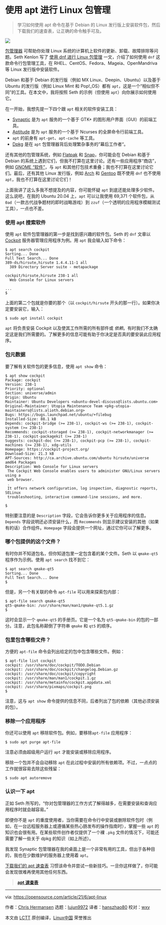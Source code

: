 [#]: subject: (Linux package management with apt)
[#]: via: (https://opensource.com/article/21/6/apt-linux)
[#]: author: (Chris Hermansen https://opensource.com/users/clhermansen)
[#]: collector: (lujun9972)
[#]: translator: (hanszhao80)
[#]: reviewer: (wxy)
[#]: publisher: (wxy)
[#]: url: (https://linux.cn/article-14558-1.html)

使用 apt 进行 Linux 包管理
======

> 学习如何使用 apt 命令在基于 Debian 的 Linux 发行版上安装软件包，然后下载我们的速查表，让正确的命令触手可及。

![](https://img.linux.net.cn/data/attachment/album/202205/07/104236md5zqhpub9vqeaah.jpg)

[包管理器][2] 可帮助你处理 Linux 系统的计算机上软件的更新、卸载、故障排除等问题。Seth Kenlon 写了 [使用 dnf 进行 Linux 包管理][3] 一文，介绍了如何使用 `dnf` 这款命令行包管理工具，在 RHEL、CentOS、Fedora、Mageia、OpenMandriva 等 Linux 发行版中安装软件。

Debian 和基于 Debian 的发行版（例如 MX Linux、Deepin、Ubuntu）以及基于 Ubuntu 的发行版（例如 Linux Mint 和 Pop!_OS）都有 `apt`，这是一个“相似但不同”的工具。在本文中，我将按照 Seth 的示例（但使用 `apt`）向你展示如何使用它。

在一开始，我想先提一下四个跟 `apt` 相关的软件安装工具：

  * [Synaptic][4] 是为 `apt` 服务的一个基于 GTK+ 的图形用户界面（GUI）的前端工具。
  * [Aptitude][5] 是为 `apt` 服务的一个基于 Ncurses 的全屏命令行前端工具。
  * `apt` 的前身有 `apt-get`、`apt-cache` 等工具。
  * [Dpkg][6] 是在 `apt` 包管理器背后处理繁杂事务的”幕后工作者“。

还有其他的包管理系统，例如 [Flatpak][7] 和 [Snap][8]，你可能会在 Debian 和基于 Debian 的系统上遇到它们，但我不打算在这里讨论。还有一些应用程序“商店”，例如 [GNOME “软件”][9]，与 `apt` 和其他打包技术重叠；我也不打算在这里讨论它们。最后，还有其他 Linux 发行版，例如 [Arch][10] 和 [Gentoo][11] 既不使用 `dnf` 也不使用 `apt`，我也不打算在这里讨论它们！

上面我讲了这么多我不想提及的内容，你可能怀疑 `apt` 到底还能处理多少软件。这么说吧，在我的 Ubuntu 20.04 上，`apt` 可以让我使用 69,371 个软件包，从 `0ad`（一款古代战争题材的即时战略游戏）到 `zzuf`（一个透明的应用程序模糊测试工具），一点也不差。

### 使用 apt 搜索软件

使用 `apt` 软件包管理器的第一步是找到感兴趣的软件包。Seth 的 `dnf` 文章以 [Cockpit][12] 服务器管理应用程序为例。用 `apt` 我会输入如下命令：

```
$ apt search cockpit
Sorting... Done
Full Text Search... Done
389-ds/hirsute,hirsute 1.4.4.11-1 all
  389 Directory Server suite - metapackage

cockpit/hirsute,hirsute 238-1 all
  Web Console for Linux servers

...
$
```

上面的第二个包就是你要的那个（以 `cockpit/hirsute` 开头的那一行）。如果你决定要安装它，输入：

```
$ sudo apt install cockpit
```

`apt` 将负责安装 Cockpit 以及使其工作所需的所有部件或 _依赖_。有时我们不太确定这是我们所需要的。了解更多的信息可能有助于你决定是否真的要安装此应用程序。

### 包元数据

要了解有关软件包的更多信息，使用 `apt show` 命令：

```
$ apt show cockpit
Package: cockpit
Version: 238-1
Priority: optional
Section: universe/admin
Origin: Ubuntu
Maintainer: Ubuntu Developers <ubuntu-devel-discuss@lists.ubuntu.com>
Original-Maintainer: Utopia Maintenance Team <pkg-utopia-maintainers@lists.alioth.debian.org>
Bugs: https://bugs.launchpad.net/ubuntu/+filebug
Installed-Size: 88.1 kB
Depends: cockpit-bridge (>= 238-1), cockpit-ws (>= 238-1), cockpit-system (>= 238-1)
Recommends: cockpit-storaged (>= 238-1), cockpit-networkmanager (>= 238-1), cockpit-packagekit (>= 238-1)
Suggests: cockpit-doc (>= 238-1), cockpit-pcp (>= 238-1), cockpit-machines (>= 238-1), xdg-utils
Homepage: https://cockpit-project.org/
Download-Size: 21.3 kB
APT-Sources: http://ca.archive.ubuntu.com/ubuntu hirsute/universe amd64 Packages
Description: Web Console for Linux servers
 The Cockpit Web Console enables users to administer GNU/Linux servers using a
 web browser.
 .
 It offers network configuration, log inspection, diagnostic reports, SELinux
 troubleshooting, interactive command-line sessions, and more.

$
```

特别要注意的是 `Description` 字段，它会告诉你更多关于应用程序的信息。`Depends` 字段说明还必须安装什么，而 `Recommends` 则显示建议安装的其他（如果有的话）合作组件。`Homepage` 字段会提供一个网址，通过它你可以了解更多。

### 哪个包提供的这个文件？

有时你并不知道包名，但你知道包里一定包含着的某个文件。Seth 以 `qmake-qt5` 程序作为示例。使用 `apt search` 找不到它：

```
$ apt search qmake-qt5
Sorting... Done
Full Text Search... Done
$
```

但是，另一个有关联的命令 `apt-file` 可以用来探索包内部：

```
$ apt-file search qmake-qt5
qt5-qmake-bin: /usr/share/man/man1/qmake-qt5.1.gz
$
```

这时会显示一个 `qmake-qt5` 的手册页。它是一个名为 `qt5-qmake-bin` 的包的一部分。注意，此包名称颠倒了字符串 `qmake` 和 `qt5` 的顺序。

### 包里包含哪些文件？

方便的 `apt-file` 命令会列出给定的包中包含哪些文件。例如：

```
$ apt-file list cockpit
cockpit: /usr/share/doc/cockpit/TODO.Debian
cockpit: /usr/share/doc/cockpit/changelog.Debian.gz
cockpit: /usr/share/doc/cockpit/copyright
cockpit: /usr/share/man/man1/cockpit.1.gz
cockpit: /usr/share/metainfo/cockpit.appdata.xml
cockpit: /usr/share/pixmaps/cockpit.png
$
```

注意，这与 `apt show` 命令提供的信息不同，后者列出了包的依赖（其他必须安装的包）。

### 移除一个应用程序

你还可以使用 `apt` 移除软件包。例如，要移除`apt-file` 应用程序：

```
$ sudo apt purge apt-file
```

注意必须由超级用户运行 `apt` 才能安装或移除应用程序。

移除一个包并不会自动移除 `apt` 在此过程中安装的所有依赖项。不过，一点点的工作就很容易去除这些残留：

```
$ sudo apt autoremove
```

### 认识一下 apt

正如 Seth 所写的，“你对包管理器的工作方式了解得越多，在需要安装和查询应用程序时就会越容易。”

即便你不是 `apt` 的重度使用者，当你需要在命令行中安装或删除软件包时（例如，在一台远程服务器上或遵循某些热心肠发布的操作指南时），掌握一些 `apt` 的知识也会很有用。在某些软件创作者仅提供了一个裸 `.pkg` 文件的情况下，可能还需要了解一些关于 dpkg 的知识（如上所述）。

我发现 Synaptic 包管理器在我的桌面上是一个非常有用的工具，但出于各种目的，我也在少数维护的服务器上使用着 `apt`。

[下载我们的 apt 速查表][15] 习惯该命令并尝试一些新技巧。一旦你这样做了，你可能会发现很难再使用其他任何东西。

> **[apt 速查表][15]**

--------------------------------------------------------------------------------

via: https://opensource.com/article/21/6/apt-linux

作者：[Chris Hermansen][a]
选题：[lujun9972][b]
译者：[hanszhao80](https://github.com/hanszhao80)
校对：[wxy](https://github.com/wxy)

本文由 [LCTT](https://github.com/LCTT/TranslateProject) 原创编译，[Linux中国](https://linux.cn/) 荣誉推出

[a]: https://opensource.com/users/clhermansen
[b]: https://github.com/lujun9972
[1]: https://opensource.com/sites/default/files/styles/image-full-size/public/lead-images/bash_command_line.png?itok=k4z94W2U (bash logo on green background)
[2]: https://opensource.com/article/21/2/linux-package-management
[3]: https://linux.cn/article-14542-1.html
[4]: https://www.nongnu.org/synaptic/
[5]: https://wiki.debian.org/Aptitude
[6]: https://wiki.debian.org/Teams/Dpkg
[7]: https://flatpak.org/
[8]: https://snapcraft.io/
[9]: https://wiki.gnome.org/Apps/Software
[10]: https://archlinux.org/
[11]: https://www.gentoo.org/
[12]: https://opensource.com/article/20/11/cockpit-server-management
[13]: mailto:ubuntu-devel-discuss@lists.ubuntu.com
[14]: mailto:pkg-utopia-maintainers@lists.alioth.debian.org
[15]: https://opensource.com/downloads/apt-cheat-sheet
